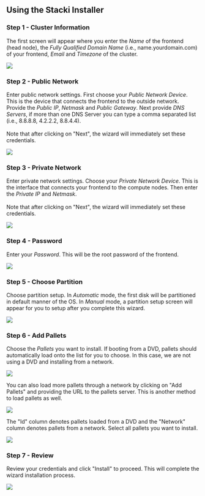 <h2>Using the Stacki Installer</h2>

<h3>Step 1 - Cluster Information</h3>

The first screen will appear where you enter the <i>Name</i> of the frontend (head node), the <i>Fully Qualified Domain Name</i> (i.e., name.yourdomain.com) of your frontend, <i>Email</i> and <i>Timezone</i> of the cluster.

![](https://github.com/StackIQ/stacki/wiki/images/stacki_config_step_1b.png)

<h3>Step 2 - Public Network</h3>

Enter public network settings. First choose your <i>Public Network Device</i>.  This is the device that connects the frontend to the outside network.  Provide the <i>Public IP</i>, <i>Netmask</i> and <i>Public Gateway</i>.  Next provide <i>DNS Servers</i>, if more than one DNS Server you can type a comma separated list (i.e., 8.8.8.8, 4.2.2.2, 8.8.4.4).
<br /><br />
Note that after clicking on "Next", the wizard will immediately set these credentials.

![](https://github.com/StackIQ/stacki/wiki/images/stacki_config_step_2b.png)

<h3>Step 3 - Private Network</h3>

Enter private network settings. Choose your <i>Private Network Device</i>.  This is the interface that connects your frontend to the compute nodes.  Then enter the <i>Private IP</i> and <i>Netmask</i>.
<br /><br />
Note that after clicking on "Next", the wizard will immediately set these credentials.

![](https://github.com/StackIQ/stacki/wiki/images/stacki_config_step_3b.png)

<h3>Step 4 - Password</h3>

Enter your <i>Password</i>.  This will be the root password of the frontend.

![](https://github.com/StackIQ/stacki/wiki/images/stacki_config_step_4.png)

<h3>Step 5 - Choose Partition</h3>

Choose partition setup.  In <i>Automatic</i> mode, the first disk will be partitioned in default manner of the OS.  In <i>Manual</i> mode, a partition setup screen will appear for you to setup after you complete this wizard.

![](https://github.com/StackIQ/stacki/wiki/images/stacki_config_step_5.png)

<h3>Step 6 - Add Pallets</h3>

Choose the <i>Pallets</i> you want to install.  If booting from a DVD, pallets should automatically load onto the list for you to choose.  In this case, we are not using a DVD and installing from a network.

![](https://github.com/StackIQ/stacki/wiki/images/stacki_config_step_6a.png)

You can also load more pallets through a network by clicking on "Add Pallets" and providing the URL to the pallets server.  This is another method to load pallets as well.

![](https://github.com/StackIQ/stacki/wiki/images/stacki_config_step_6c.png)

The "Id" column denotes pallets loaded from a DVD and the "Network" column denotes pallets from a network. Select all pallets you want to install.

![](https://github.com/StackIQ/stacki/wiki/images/stacki_config_step_6e.png)

<h3>Step 7 - Review</h3>

Review your credentials and click "Install" to proceed.  This will complete the wizard installation process.

![](https://github.com/StackIQ/stacki/wiki/images/stacki_config_step_7.png)